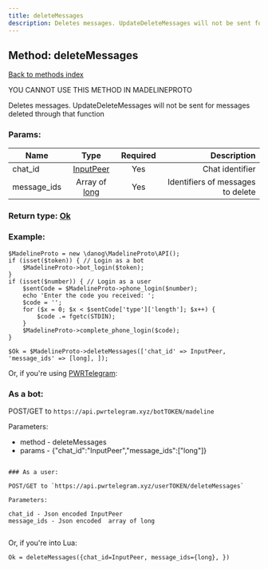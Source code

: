 ```yaml
---
title: deleteMessages
description: Deletes messages. UpdateDeleteMessages will not be sent for messages deleted through that function
---
```

## Method: deleteMessages  
[Back to methods index](index.md)


YOU CANNOT USE THIS METHOD IN MADELINEPROTO


Deletes messages. UpdateDeleteMessages will not be sent for messages deleted through that function

### Params:

| Name     |    Type       | Required | Description |
|----------|:-------------:|:--------:|------------:|
|chat\_id|[InputPeer](../types/InputPeer.md) | Yes|Chat identifier|
|message\_ids|Array of [long](../types/long.md) | Yes|Identifiers of messages to delete|


### Return type: [Ok](../types/Ok.md)

### Example:


```
$MadelineProto = new \danog\MadelineProto\API();
if (isset($token)) { // Login as a bot
    $MadelineProto->bot_login($token);
}
if (isset($number)) { // Login as a user
    $sentCode = $MadelineProto->phone_login($number);
    echo 'Enter the code you received: ';
    $code = '';
    for ($x = 0; $x < $sentCode['type']['length']; $x++) {
        $code .= fgetc(STDIN);
    }
    $MadelineProto->complete_phone_login($code);
}

$Ok = $MadelineProto->deleteMessages(['chat_id' => InputPeer, 'message_ids' => [long], ]);
```

Or, if you're using [PWRTelegram](https://pwrtelegram.xyz):

### As a bot:

POST/GET to `https://api.pwrtelegram.xyz/botTOKEN/madeline`

Parameters:

* method - deleteMessages
* params - {"chat_id":"InputPeer","message_ids":["long"]}

```

### As a user:

POST/GET to `https://api.pwrtelegram.xyz/userTOKEN/deleteMessages`

Parameters:

chat_id - Json encoded InputPeer
message_ids - Json encoded  array of long


```

Or, if you're into Lua:

```
Ok = deleteMessages({chat_id=InputPeer, message_ids={long}, })
```

